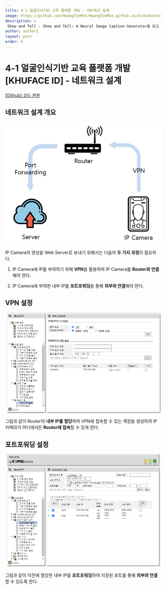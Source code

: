 ```yaml
---
title: 4-1 얼굴인식기반 교육 플랫폼 개발 - 네트워크 설계
image: https://github.com/HwangToeMat/HwangToeMat.github.io/blob/master/AI-Project/image/KHUFACE/1/img0.png?raw=true
description: >
 Show and Tell - Show and Tell: A Neural Image Caption Generator을 읽고 논문 주요내용을 정리해본다.
author: author1
layout: post
order: 6
---
```


# 4-1 얼굴인식기반 교육 플랫폼 개발[KHUFACE ID] - 네트워크 설계

<a href="https://github.com/HwangToeMat/FaceRecognition_FlaskServer">[Github] 코드 원본</a>

## 네트워크 설계 개요

<img src="https://github.com/HwangToeMat/HwangToeMat.github.io/blob/master/AI-Project/image/KHUFACE/1/img1.png?raw=true" style="max-width:100%;margin-left: auto; margin-right: auto; display: block;">

IP Camera의 영상을 Web Server로 보내기 위해서는 다음의 **두 가지 과정**이 필요하다.

1. IP Camera에 IP를 부여하기 위해 **VPN**을 활용하여 IP Camera를 **Router와 연결**해야 한다.

2. IP Camera에 부여한 내부 IP를 **포트포워딩**을 통해 **외부와 연결**해야 한다.

## VPN 설정

<img src="https://github.com/HwangToeMat/HwangToeMat.github.io/blob/master/AI-Project/image/KHUFACE/1/img2.png?raw=true" style="max-width:100%;margin-left: auto; margin-right: auto; display: block;">

그림과 같이 Router의 **내부 IP를 할당**하여 VPN에 접속할 수 있는 계정을 생성하여 IP카메라가 어디에서든 **Router에 접속**할 수 있게 한다.

## 포트포워딩 설정

<img src="https://github.com/HwangToeMat/HwangToeMat.github.io/blob/master/AI-Project/image/KHUFACE/1/img3.png?raw=true" style="max-width:100%;margin-left: auto; margin-right: auto; display: block;">

그림과 같이 이전에 할당한 내부 IP를 **포트포워딩**하여 지정된 포트를 통해 **외부와 연결**할 수 있도록 한다.
